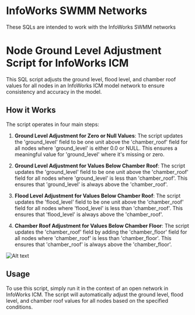 # InfoWorks SWMM Networks
These SQLs are intended to work with the InfoWorks SWMM networks


# Node Ground Level Adjustment Script for InfoWorks ICM

This SQL script adjusts the ground level, flood level, and chamber roof values for all nodes in an InfoWorks ICM model network to ensure consistency and accuracy in the model.

## How it Works

The script operates in four main steps:

1. **Ground Level Adjustment for Zero or Null Values**: The script updates the 'ground_level' field to be one unit above the 'chamber_roof' field for all nodes where 'ground_level' is either 0.0 or NULL. This ensures a meaningful value for 'ground_level' where it's missing or zero.

2. **Ground Level Adjustment for Values Below Chamber Roof**: The script updates the 'ground_level' field to be one unit above the 'chamber_roof' field for all nodes where 'ground_level' is less than 'chamber_roof'. This ensures that 'ground_level' is always above the 'chamber_roof'.

3. **Flood Level Adjustment for Values Below Chamber Roof**: The script updates the 'flood_level' field to be one unit above the 'chamber_roof' field for all nodes where 'flood_level' is less than 'chamber_roof'. This ensures that 'flood_level' is always above the 'chamber_roof'.

4. **Chamber Roof Adjustment for Values Below Chamber Floor**: The script updates the 'chamber_roof' field by adding the 'chamber_floor' field for all nodes where 'chamber_roof' is less than 'chamber_floor'. This ensures that 'chamber_roof' is always above the 'chamber_floor'.

![Alt text](image.png)

## Usage

To use this script, simply run it in the context of an open network in InfoWorks ICM. The script will automatically adjust the ground level, flood level, and chamber roof values for all nodes based on the specified conditions.